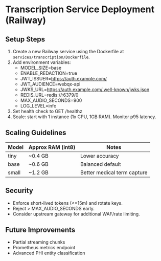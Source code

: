# Transcription Service Deployment (Railway)

## Setup Steps
1. Create a new Railway service using the Dockerfile at `services/transcription/Dockerfile`.
2. Add environment variables:
   - MODEL_SIZE=base
   - ENABLE_REDACTION=true
   - JWT_ISSUER=https://auth.example.com/
   - JWT_AUDIENCE=webqx-api
   - JWKS_URL=https://auth.example.com/.well-known/jwks.json
   - REDIS_URL=redis://<redis-host>:6379/0
   - MAX_AUDIO_SECONDS=900
   - LOG_LEVEL=info
3. Set health check to GET /healthz
4. Scale: start with 1 instance (1x CPU, 1GB RAM). Monitor p95 latency.

## Scaling Guidelines
| Model | Approx RAM (int8) | Notes |
|-------|-------------------|-------|
| tiny  | ~0.4 GB | Lower accuracy |
| base  | ~0.6 GB | Balanced default |
| small | ~1.2 GB | Better medical term capture |

## Security
- Enforce short-lived tokens (<=15m) and rotate keys.
- Reject > MAX_AUDIO_SECONDS early.
- Consider upstream gateway for additional WAF/rate limiting.

## Future Improvements
- Partial streaming chunks
- Prometheus metrics endpoint
- Advanced PHI entity classification
